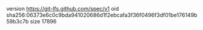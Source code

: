 version https://git-lfs.github.com/spec/v1
oid sha256:06373e6c0c9bda941020686d1f2ebcafa3f36f0496f3df01be176149b59b3c7b
size 17896
